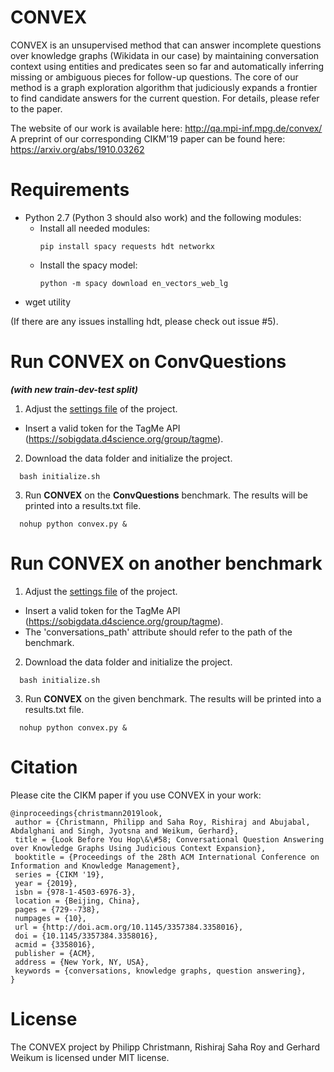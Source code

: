 # CONVEX

CONVEX is an unsupervised method that can answer incomplete questions over knowledge graphs (Wikidata in our case) by maintaining conversation context using entities and predicates seen so far and automatically inferring missing or ambiguous pieces for follow-up questions. The core of our method is a graph exploration algorithm that judiciously expands a frontier to find candidate answers for the current question. For details, please refer to the paper.

The website of our work is available here:  http://qa.mpi-inf.mpg.de/convex/  
A preprint of our corresponding CIKM'19 paper can be found here: https://arxiv.org/abs/1910.03262 

# Requirements

- Python 2.7 (Python 3 should also work) and the following modules:
  - Install all needed modules: 
     ```shell
    pip install spacy requests hdt networkx
    ```
  - Install the spacy model: 
    ```shell
    python -m spacy download en_vectors_web_lg
    ```
- wget utility

(If there are any issues installing hdt, please check out issue #5).

# Run CONVEX on ConvQuestions 
***(with new train-dev-test split)***

1. Adjust the [settings file](settings.json) of the project.
  - Insert a valid token for the TagMe API (https://sobigdata.d4science.org/group/tagme).

2. Download the data folder and initialize the project.
```shell
  bash initialize.sh
```

3. Run **CONVEX** on the **ConvQuestions** benchmark. The results will be printed into a results.txt file.
```shell
  nohup python convex.py &
```
  
# Run CONVEX on another benchmark

1. Adjust the [settings file](settings.json) of the project. 
  - Insert a valid token for the TagMe API (https://sobigdata.d4science.org/group/tagme).
  - The 'conversations_path' attribute should refer to the path of the benchmark.

2. Download the data folder and initialize the project.
```shell
  bash initialize.sh
```

3. Run **CONVEX** on the given benchmark. The results will be printed into a results.txt file.
```shell
  nohup python convex.py &
```

# Citation
Please cite the CIKM paper if you use CONVEX in your work:
```shell
@inproceedings{christmann2019look,
 author = {Christmann, Philipp and Saha Roy, Rishiraj and Abujabal, Abdalghani and Singh, Jyotsna and Weikum, Gerhard},
 title = {Look Before You Hop\&\#58; Conversational Question Answering over Knowledge Graphs Using Judicious Context Expansion},
 booktitle = {Proceedings of the 28th ACM International Conference on Information and Knowledge Management},
 series = {CIKM '19},
 year = {2019},
 isbn = {978-1-4503-6976-3},
 location = {Beijing, China},
 pages = {729--738},
 numpages = {10},
 url = {http://doi.acm.org/10.1145/3357384.3358016},
 doi = {10.1145/3357384.3358016},
 acmid = {3358016},
 publisher = {ACM},
 address = {New York, NY, USA},
 keywords = {conversations, knowledge graphs, question answering},
} 
```

# License
The CONVEX project by Philipp Christmann, Rishiraj Saha Roy and Gerhard Weikum is licensed under MIT license.
